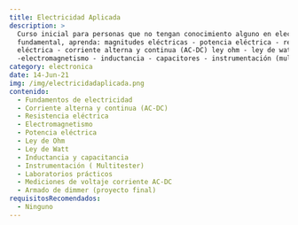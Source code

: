 ```yaml
---
title: Electricidad Aplicada
description: >
  Curso inicial para personas que no tengan conocimiento alguno en electricidad
  fundamental, aprenda: magnitudes eléctricas - potencia eléctrica - resistencia
  eléctrica - corriente alterna y continua (AC-DC) ley ohm - ley de watt
  -electromagnetismo - inductancia - capacitores - instrumentación (multitester)
category: electronica
date: 14-Jun-21
img: /img/electricidadaplicada.png
contenido:
  - Fundamentos de electricidad
  - Corriente alterna y continua (AC-DC)
  - Resistencia eléctrica
  - Electromagnetismo
  - Potencia eléctrica
  - Ley de Ohm
  - Ley de Watt
  - Inductancia y capacitancia
  - Instrumentación ( Multitester)
  - Laboratorios prácticos
  - Mediciones de voltaje corriente AC-DC
  - Armado de dimmer (proyecto final)
requisitosRecomendados:
  - Ninguno
---
```

